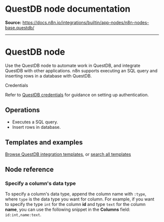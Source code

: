# QuestDB node documentation

**Source:** https://docs.n8n.io/integrations/builtin/app-nodes/n8n-nodes-base.questdb/

---

# QuestDB node

Use the QuestDB node to automate work in QuestDB, and integrate QuestDB with other applications. n8n supports executing an SQL query and inserting rows in a database with QuestDB.

Credentials

Refer to [QuestDB credentials](../../credentials/questdb/) for guidance on setting up authentication.

## Operations

- Executes a SQL query.
- Insert rows in database.

## Templates and examples

[Browse QuestDB integration templates](https://n8n.io/integrations/questdb/), or [search all templates](https://n8n.io/workflows/)

## Node reference

### Specify a column's data type

To specify a column's data type, append the column name with `:type`, where `type` is the data type you want for column. For example, if you want to specify the type `int` for the column **id** and type `text` for the column **name**, you can use the following snippet in the **Columns** field: `id:int,name:text`.
